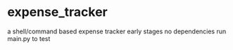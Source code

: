 # expense_tracker
a shell/command based expense tracker
early stages
no dependencies
run main.py to test
